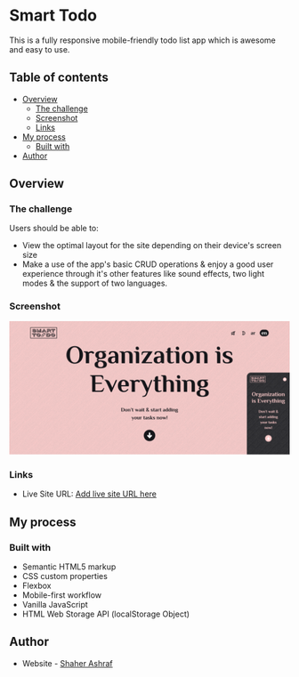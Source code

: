 # Smart Todo

This is a fully responsive mobile-friendly todo list app which is awesome and easy to use.

## Table of contents

- [Overview](#overview)
  - [The challenge](#the-challenge)
  - [Screenshot](#screenshot)
  - [Links](#links)
- [My process](#my-process)
  - [Built with](#built-with)
- [Author](#author)

## Overview

### The challenge

Users should be able to:

- View the optimal layout for the site depending on their device's screen size
- Make a use of the app's basic CRUD operations & enjoy a good user experience through it's other features like sound effects, two light modes & the support of two languages.

### Screenshot

![](./Screenshot-lt.png)

### Links

- Live Site URL: [Add live site URL here](https://your-live-site-url.com)

## My process

### Built with

- Semantic HTML5 markup
- CSS custom properties
- Flexbox
- Mobile-first workflow
- Vanilla JavaScript
- HTML Web Storage API (localStorage Object)

## Author

- Website - [Shaher Ashraf](shaherashraf77@gmail.com)
